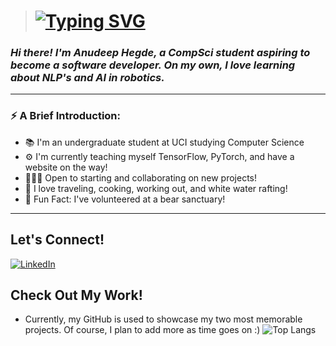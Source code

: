 >  # [![Typing SVG](https://readme-typing-svg.demolab.com?font=Dancing+Script&size=23&pause=1000&color=28A1FF&background=FFFEFE00&width=435&lines=A+Little+Progress+Each+Day+Adds+Up+To+Big+Results)](https://git.io/typing-svg)

###  _Hi there! I'm Anudeep Hegde, a CompSci student aspiring to become a software developer. On my own, I love learning about NLP's and AI in robotics._

---
<!--
**ARHegde01/ARHegde01** is a ✨ _special_ ✨ repository because its `README.md` (this file) appears on your GitHub profile.

Here are some ideas to get you started:

- 🔭 I’m currently working on ...
- 🌱 I’m currently learning ...
- 👯 I’m looking to collaborate on ...
- 🤔 I’m looking for help with ...
- 💬 Ask me about ...
- 📫 How to reach me: ...
- 😄 Pronouns: ...
- ⚡ Fun fact: ...
-->
### ⚡️ A Brief Introduction: 
- 📚 I'm an undergraduate student at UCI studying Computer Science
- ⚙️ I'm currently teaching myself TensorFlow, PyTorch, and have a website on the way!
- 🧑🏻‍💻 Open to starting and collaborating on new projects!
- 🧳 I love traveling, cooking, working out, and white water rafting!
- 🐻 Fun Fact: I've volunteered at a bear sanctuary!

---
## Let's Connect! 
[![LinkedIn](https://img.shields.io/badge/LinkedIn-0077B5?style=for-the-badge&logo=linkedin&logoColor=white)](https://www.linkedin.com/in/anudeep-hegde/)
<!-- [![Gmail](https://img.shields.io/badge/Gmail-D14836?style=for-the-badge&logo=gmail&logoColor=white)] --> 

## Check Out My Work! 
- Currently, my GitHub is used to showcase my two most memorable projects. Of course, I plan to add more as time goes on :)
  ![Top Langs](https://github-readme-stats.vercel.app/api/top-langs/?username=ARHegde01&size_weight=0.5&count_weight=0.5&show_icons=true&theme=tokyonight)
  
  <!-- [![Top Langs](https://github-readme-stats.vercel.app/api/top-langs/?username=ARHegde01&layout=donut&size_weight=0.5&count_weight=0.5&show_icons=true&theme=tokyonight)](https://github.com/anuraghazra/github-readme-stats) -->



